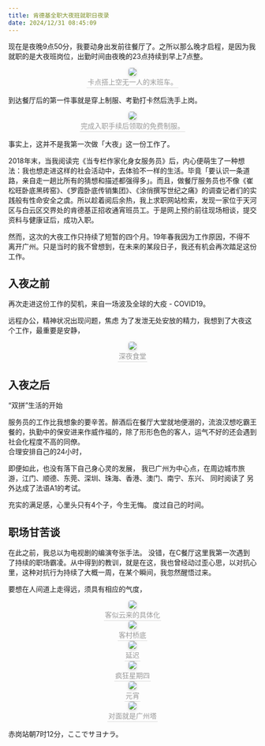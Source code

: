 ```yaml
---
title: 肯德基全职大夜班就职日夜录
date: 2024/12/31 08:45:09
---
```


现在是夜晚9点50分，我要动身出发前往餐厅了。之所以那么晚才启程，是因为我就职的是大夜班岗位，出勤时间由夜晚的23点持续到早上7点整。

<center style="font-size=6px"> <img style="border-radius: 0.3125em; box-shadow: 0 2px 4px 0 rgba(34,36,38,.12),0 2px 10px 0 rgba(34,36,38,.08);" src="../../../../IMG/IMG_KFC0001.jpeg"/> <br> <div style="color:orange; border-bottom: 1px solid #d9d9d9; display: inline-block; color: #999; padding: 2px;">卡点搭上空无一人的末班车。</div> </center>

到达餐厅后的第一件事就是穿上制服、考勤打卡然后洗手上岗。

<center style="font-size=6px"> <img style="border-radius: 0.3125em; box-shadow: 0 2px 4px 0 rgba(34,36,38,.12),0 2px 10px 0 rgba(34,36,38,.08);" src="../../../../IMG/IMG_KFC0001.jpg"/> <br> <div style="color:orange; border-bottom: 1px solid #d9d9d9; display: inline-block; color: #999; padding: 2px;">完成入职手续后领取的免费制服。</div> </center>

事实上，这并不是我第一次做「大夜」这一份工作了。

2018年末，当我阅读完《当专栏作家化身女服务员》后，内心便萌生了一种想法：我也想走进这样的社会活动中，去体验不一样的生活。毕竟「要认识一条道路，亲自走一趟比所有的猜想和描述都强得多」。而且，做餐厅服务员也不像《崔松旺卧底黑砖窑》、《罗霞卧底传销集团》、《涂俏撰写世纪之痛》的调查记者们的实践般有性命安全之虞。所以趁着阅后余热，我上求职网站检索，发现一家位于天河区与白云区交界处的肯德基正招收通宵班员工。于是网上预约前往现场相谈，提交资料与健康证后，成功入职。

然而，这次的大夜工作只持续了短暂的四个月。19年春我因为工作原因，不得不离开广州。只是当时的我不曾想到，在未来的某段日子，我还有机会再次踏足这份工作。


## 入夜之前

再次走进这份工作的契机，来自一场波及全球的大疫 - COVID19。



远程办公，精神状况出现问题，焦虑
为了发泄无处安放的精力，我想到了大夜这个工作，最重要是安静，

<center style="font-size=6px"> <img style="border-radius: 0.3125em; box-shadow: 0 2px 4px 0 rgba(34,36,38,.12),0 2px 10px 0 rgba(34,36,38,.08);" src="../../../../IMG/IMG_KFC010.jpg"/> <br> <div style="color:orange; border-bottom: 1px solid #d9d9d9; display: inline-block; color: #999; padding: 2px;">深夜食堂</div>
 </center>


## 入夜之后

“双拼”生活的开始

服务员的工作比我想象的要辛苦。醉酒后在餐厅大堂就地便溺的，流浪汉想吃霸王餐的，执勤中的保安进来作威作福的，除了形形色色的客人，运气不好的还会遇到社会化程度不高的同僚。
\
合理安排自己的24小时，

即便如此，也没有落下自己身心灵的发展，
我已广州为中心点，在周边城市旅游，江门、顺德、东莞、深圳、珠海、香港、澳门、南宁、东兴、
同时阅读了
另外达成了法语A1的考试。

充实的满足感，心里头只有4个子，今生无悔。
度过自己的时间。

## 职场甘苦谈

在此之前，我总以为电视剧的编演夸张手法。
没错，在C餐厅这里我第一次遇到了持续的职场霸凌。从中得到的教训，就是在这，我也曾经动过歪心思，以对抗心里，这种对抗行为持续了大概一周，在某个瞬间，我忽然醒悟过来。

要想在人间道上走得远，须具有相应的气度，

<center style="font-size=6px"> <img style="border-radius: 0.3125em; box-shadow: 0 2px 4px 0 rgba(34,36,38,.12),0 2px 10px 0 rgba(34,36,38,.08);" src="../../../../IMG/IMG_KFC0002.jpg"/> <br> <div style="color:orange; border-bottom: 1px solid #d9d9d9; display: inline-block; color: #999; padding: 2px;">客似云来的具体化</div> </center>

<center style="font-size=6px"> <img style="border-radius: 0.3125em; box-shadow: 0 2px 4px 0 rgba(34,36,38,.12),0 2px 10px 0 rgba(34,36,38,.08);" src="../../../../IMG/IMG_KFC0003.jpg"/> <br> <div style="color:orange; border-bottom: 1px solid #d9d9d9; display: inline-block; color: #999; padding: 2px;">客村桥底</div> </center>

<center style="font-size=6px"> <img style="border-radius: 0.3125em; box-shadow: 0 2px 4px 0 rgba(34,36,38,.12),0 2px 10px 0 rgba(34,36,38,.08);" src="../../../../IMG/IMG_KFC0006.jpg"/> <br> <div style="color:orange; border-bottom: 1px solid #d9d9d9; display: inline-block; color: #999; padding: 2px;">延迟</div> </center>

<center style="font-size=6px"> <img style="border-radius: 0.3125em; box-shadow: 0 2px 4px 0 rgba(34,36,38,.12),0 2px 10px 0 rgba(34,36,38,.08);" src="../../../../IMG/IMG_KFC0007.jpg"/> <br> <div style="color:orange; border-bottom: 1px solid #d9d9d9; display: inline-block; color: #999; padding: 2px;">疯狂星期四</div> </center>

<center style="font-size=6px"> <img style="border-radius: 0.3125em; box-shadow: 0 2px 4px 0 rgba(34,36,38,.12),0 2px 10px 0 rgba(34,36,38,.08);" src="../../../../IMG/IMG_KFC0008.jpg"/> <br> <div style="color:orange; border-bottom: 1px solid #d9d9d9; display: inline-block; color: #999; padding: 2px;">元宵</div> </center>

<center style="font-size=6px"> <img style="border-radius: 0.3125em; box-shadow: 0 2px 4px 0 rgba(34,36,38,.12),0 2px 10px 0 rgba(34,36,38,.08);" src="../../../../IMG/IMG_KFC0009.jpg"/> <br> <div style="color:orange; border-bottom: 1px solid #d9d9d9; display: inline-block; color: #999; padding: 2px;">对面就是广州塔</div> </center>


赤岗站朝7时12分，ここでサヨナラ。

